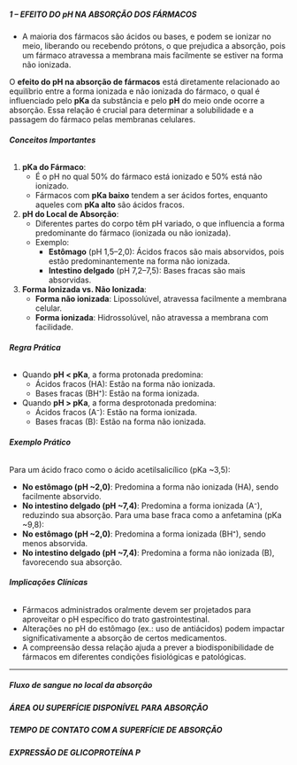 
##### 1 – EFEITO DO pH NA ABSORÇÃO DOS FÁRMACOS
- A maioria dos fármacos são ácidos ou bases, e podem se ionizar no meio, liberando ou recebendo prótons, o que prejudica a absorção, pois um fármaco atravessa a membrana mais facilmente se estiver na forma não ionizada. 

O **efeito do pH na absorção de fármacos** está diretamente relacionado ao equilíbrio entre a forma ionizada e não ionizada do fármaco, o qual é influenciado pelo **pKa** da substância e pelo **pH** do meio onde ocorre a absorção. Essa relação é crucial para determinar a solubilidade e a passagem do fármaco pelas membranas celulares.

###### **Conceitos Importantes**
1. **pKa do Fármaco**:
    - É o pH no qual 50% do fármaco está ionizado e 50% está não ionizado.
    - Fármacos com **pKa baixo** tendem a ser ácidos fortes, enquanto aqueles com **pKa alto** são ácidos fracos. 
2. **pH do Local de Absorção**:
    - Diferentes partes do corpo têm pH variado, o que influencia a forma predominante do fármaco (ionizada ou não ionizada).
    - Exemplo:
        - **Estômago** (pH 1,5–2,0): Ácidos fracos são mais absorvidos, pois estão predominantemente na forma não ionizada.
        - **Intestino delgado** (pH 7,2–7,5): Bases fracas são mais absorvidas.
3. **Forma Ionizada vs. Não Ionizada**:
    - **Forma não ionizada**: Lipossolúvel, atravessa facilmente a membrana celular.
    - **Forma ionizada**: Hidrossolúvel, não atravessa a membrana com facilidade.
###### **Regra Prática**
- Quando **pH < pKa**, a forma protonada predomina:
    - Ácidos fracos (HA): Estão na forma não ionizada.
    - Bases fracas (BH⁺): Estão na forma ionizada.
- Quando **pH > pKa**, a forma desprotonada predomina:
    - Ácidos fracos (A⁻): Estão na forma ionizada.
    - Bases fracas (B): Estão na forma não ionizada.
###### **Exemplo Prático**
Para um ácido fraco como o ácido acetilsalicílico (pKa ~3,5):
- **No estômago (pH ~2,0)**: Predomina a forma não ionizada (HA), sendo facilmente absorvido.
- **No intestino delgado (pH ~7,4)**: Predomina a forma ionizada (A⁻), reduzindo sua absorção.
Para uma base fraca como a anfetamina (pKa ~9,8):
- **No estômago (pH ~2,0)**: Predomina a forma ionizada (BH⁺), sendo menos absorvida.
- **No intestino delgado (pH ~7,4)**: Predomina a forma não ionizada (B), favorecendo sua absorção.
###### **Implicações Clínicas**
- Fármacos administrados oralmente devem ser projetados para aproveitar o pH específico do trato gastrointestinal.
- Alterações no pH do estômago (ex.: uso de antiácidos) podem impactar significativamente a absorção de certos medicamentos.
- A compreensão dessa relação ajuda a prever a biodisponibilidade de fármacos em diferentes condições fisiológicas e patológicas.

--- 

##### Fluxo de sangue no local da absorção 

##### ÁREA OU SUPERFÍCIE DISPONÍVEL PARA ABSORÇÃO

##### TEMPO DE CONTATO COM A SUPERFÍCIE DE ABSORÇÃO

##### EXPRESSÃO DE GLICOPROTEÍNA P